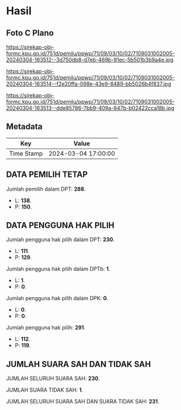 # Hasil

## Foto C Plano

https://sirekap-obj-formc.kpu.go.id/751d/pemilu/ppwp/71/09/03/10/02/7109031002005-20240304-163512--3d750db8-d7eb-469b-91ec-5b501b3b9a4e.jpg

https://sirekap-obj-formc.kpu.go.id/751d/pemilu/ppwp/71/09/03/10/02/7109031002005-20240304-163514--f2e20ffa-098e-43e9-8489-bb5026b4f837.jpg

https://sirekap-obj-formc.kpu.go.id/751d/pemilu/ppwp/71/09/03/10/02/7109031002005-20240304-163513--dde85786-7bb9-409a-847b-b02422cca18b.jpg


## Metadata

| Key        | Value               |
| ---------- | ------------------- |
| Time Stamp | 2024-03-04 17:00:00 |


## DATA PEMILIH TETAP

Jumlah pemilih dalam DPT: **288**.
 * L: **138**.
 * P: **150**.

## DATA PENGGUNA HAK PILIH

Jumlah pengguna hak pilih dalam DPT: **230**.
 * L: **111**.
 * P: **129**.

Jumlah pengguna hak pilih dalam DPTb: **1**.
 * L: **1**.
 * P: **0**.

Jumlah pengguna hak pilih dalam DPK: **0**.
 * L: **0**.
 * P: **0**.

Jumlah pengguna hak pilih: **291**.
 * L: **112**.
 * P: **119**.

## JUMLAH SUARA SAH DAN TIDAK SAH

JUMLAH SELURUH SUARA SAH: **230**.

JUMLAH SUARA TIDAK SAH: **1**.

JUMLAH SELURUH SUARA SAH DAN SUARA TIDAK SAH: **231**.


